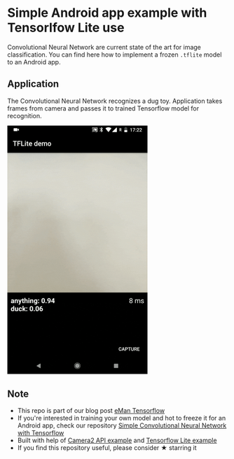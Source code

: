 # Simple Android app example with Tensorlfow Lite use

Convolutional Neural Network are current state of the art for image classification. You can find here how to implement a frozen `.tflite` model to an Android app.


## Application
The Convolutional Neural Network recognizes a dug toy. Application takes frames from camera and passes it to trained Tensorflow model for recognition.

<img src="app.gif" width="320">


## Note
- This repo is part of our blog post [eMan Tensorflow](https://www.eman.cz/blog/)
- If you're interested in training your own model and hot to freeze it for an Android app, check our repository [Simple Convolutional Neural Network with Tensorflow](https://gitlab.eman.cz/branislav.stupak/tensorflow-demo-py)
- Built with help of [Camera2 API example](https://github.com/tensorflow/tensorflow/tree/master/tensorflow/contrib/lite/examples) and [Tensorflow Lite example](https://github.com/tensorflow/tensorflow/tree/master/tensorflow/contrib/lite/examples)
- If you find this repository useful, please consider ★ starring it
